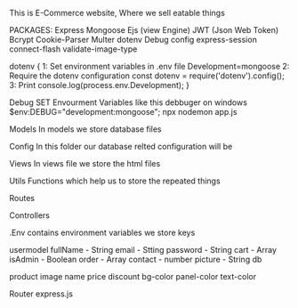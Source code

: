 This is E-Commerce website, Where we sell eatable things


PACKAGES:
Express
Mongoose
Ejs (view Engine)
JWT (Json Web Token)
Bcrypt
Cookie-Parser
Multer
dotenv
Debug
config
express-session 
connect-flash
validate-image-type

dotenv {
    1: Set environment variables in .env file
       Development=mongoose
    2: Require the dotenv configuration
       const dotenv = require('dotenv').config();
    3: Print 
       console.log(process.env.Development);
}

Debug 
SET Envourment Variables like this debbuger on windows
$env:DEBUG="development:mongoose"; npx nodemon  app.js

Models
In models we store database files

Config
In this folder our database relted configuration will be

Views
In views file we store the html files

Utils
Functions which help us to store the repeated things

Routes

Controllers

.Env 
contains environment variables we store keys

usermodel
fullName - String
email    - Stting
password - String
cart     - Array
isAdmin  - Boolean
order    - Array
contact  - number
picture  - String db


product
image 
name 
price 
discount 
bg-color
panel-color
text-color

Router express.js


